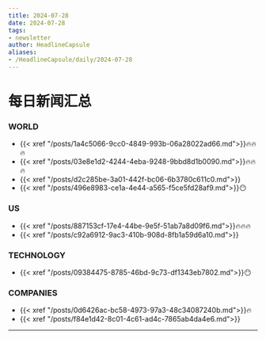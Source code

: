 ```yaml
---
title: 2024-07-28
date: 2024-07-28
tags: 
- newsletter
author: HeadlineCapsule
aliases: 
- /HeadlineCapsule/daily/2024-07-28
---
```


# 每日新闻汇总

### WORLD

- {{< xref "/posts/1a4c5066-9cc0-4849-993b-06a28022ad66.md">}}🔥🔥🔥
- {{< xref "/posts/03e8e1d2-4244-4eba-9248-9bbd8d1b0090.md">}}🔥🔥🔥
- {{< xref "/posts/d2c285be-3a01-442f-bc06-6b3780c611c0.md">}}
- {{< xref "/posts/496e8983-ce1a-4e44-a565-f5ce5fd28af9.md">}}😶

### US

- {{< xref "/posts/887153cf-17e4-44be-9e5f-51ab7a8d09f6.md">}}🔥🔥🔥
- {{< xref "/posts/c92a6912-9ac3-410b-908d-8fb1a59d6a10.md">}}

### TECHNOLOGY

- {{< xref "/posts/09384475-8785-46bd-9c73-df1343eb7802.md">}}😶

### COMPANIES

- {{< xref "/posts/0d6426ac-bc58-4973-97a3-48c34087240b.md">}}🔥
- {{< xref "/posts/f84e1d42-8c01-4c61-ad4c-7865ab4da4e6.md">}}

---

